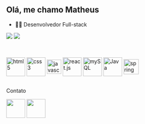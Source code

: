 ## Olá, me chamo Matheus

- 👨‍💻 Desenvolvedor Full-stack
<div>
     <img heigth="180em" src="https://github-readme-stats.vercel.app/api?username=matheus5938&show_icons=true&theme=blueberry&count_private=true)"/>
  <img  src="https://github-readme-stats.vercel.app/api/top-langs/?username=matheus5938&layout=compact&theme=blueberry)"/>
</div>

##

<div styl"display: inline_block"><br>
  <img align="center" alt="html5"  width="50" src="https://cdn.jsdelivr.net/gh/devicons/devicon@latest/icons/html5/html5-original-wordmark.svg"/>
  <img align="center" alt="css3"  width="50" src="https://cdn.jsdelivr.net/gh/devicons/devicon@latest/icons/css3/css3-original-wordmark.svg"/>
  <img align="center" alt="javascript"  width="38" src="https://cdn.jsdelivr.net/gh/devicons/devicon@latest/icons/javascript/javascript-original.svg"/>
  <img align="center" alt="react.js"  width="50" src="https://cdn.jsdelivr.net/gh/devicons/devicon@latest/icons/react/react-original-wordmark.svg"/>
  <img align="center" alt="mySQL"  width="50" src="https://cdn.jsdelivr.net/gh/devicons/devicon@latest/icons/mysql/mysql-original-wordmark.svg"/>
  <img align="center" alt="Java"  width="50" src="https://cdn.jsdelivr.net/gh/devicons/devicon@latest/icons/java/java-original-wordmark.svg"/>
  <img align="center" alt="spring" width="40" src="https://cdn.jsdelivr.net/gh/devicons/devicon@latest/icons/spring/spring-original.svg"/>
</div>

##
Contato
<div>
  <a href="https://www.linkedin.com/in/matheus-pinheiro07" target="_blank"><img src="https://cdn.jsdelivr.net/gh/devicons/devicon@latest/icons/linkedin/linkedin-original.svg" width="50" target="_blank"></a>
  <a href="matheuspinheiro382@gmail.com" target="_blank"><img src="https://images.vexels.com/media/users/3/140138/isolated/preview/88e50689fa3280c748d000aaf0bad480-email-round-icon-1.png" width="50" target="_blank"></a>
</div>
